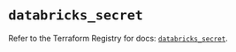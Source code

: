 # `databricks_secret`

Refer to the Terraform Registry for docs: [`databricks_secret`](https://registry.terraform.io/providers/databricks/databricks/1.37.1/docs/resources/secret).
